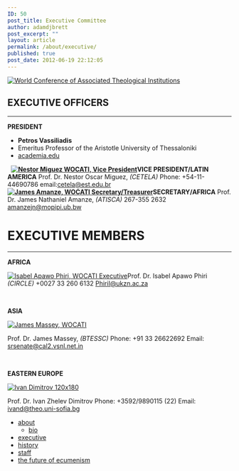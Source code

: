 ```yaml
---
ID: 50
post_title: Executive Committee
author: adamdjbrett
post_excerpt: ""
layout: article
permalink: /about/executive/
published: true
post_date: 2012-06-19 22:12:05
---
```

[![World Conference of Associated Theological Institutions](https://wocati.org/wp-content/uploads/2012/06/WOCATI-logo.png "WOCATI logo")](https://wocati.org/wp-content/uploads/2012/06/WOCATI-logo.png)

## EXECUTIVE OFFICERS

* * *

**PRESIDENT**

- **Petros Vassiliadis**
- Emeritus Professor of the Aristotle University of Thessaloniki
- [academia.edu](http://auth.academia.edu/PetrosVassiliadis)


  **[![](https://wocati.org/wp-content/uploads/2012/06/Nestor-Miguez-120x140.jpg "Nestor Miguez WOCATI, Vice President")](https://wocati.org/wp-content/uploads/2012/06/Nestor-Miguez-120x140.jpg)VICE PRESIDENT/LATIN AMERICA** Prof. Dr. Nestor Oscar Miguez, _(CETELA)_ Phone: +54-11-44690786 email:cetela@est.edu.br     **[![](https://wocati.org/wp-content/uploads/2012/06/James_Amanze.png "James Amanze, WOCATI Secretary/Treasurer")](https://wocati.org/wp-content/uploads/2012/06/James_Amanze.png)SECRETARY/AFRICA** Prof. Dr. James Nathaniel Amanze, _(ATISCA)_ 267-355 2632 amanzejn@mopipi.ub.bw

# EXECUTIVE MEMBERS

* * *

**AFRICA**

[![](https://wocati.org/wp-content/uploads/2012/06/Isabel-Apawo-Phiri-120x110.jpg "Isabel Apawo Phiri, WOCATI Executive")](https://wocati.org/wp-content/uploads/2012/06/Isabel-Apawo-Phiri-120x110.jpg)Prof. Dr. Isabel Apawo Phiri _(CIRCLE)_ +0027 33 260 6132 PhiriI@ukzn.ac.za

   

**ASIA**

[![](https://wocati.org/wp-content/uploads/2012/06/James-Massey-120x162.jpg "James Massey, WOCATI")](https://wocati.org/wp-content/uploads/2012/06/James-Massey-120x162.jpg)

Prof. Dr. James Massey, _(BTESSC)_ Phone: +91 33 26622692 Email: srsenate@cal2.vsnl.net.in

   

**EASTERN EUROPE**

[![](https://wocati.org/wp-content/uploads/2012/06/Ivan-Dimitrov-120x180.jpg "Ivan Dimitrov 120x180")](https://wocati.org/wp-content/uploads/2012/06/Ivan-Dimitrov-120x180.jpg)

Prof. Dr. Ivan Zhelev Dimitrov Phone: +3592/9890115 (22) Email: ivand@theo.uni-sofia.bg

- [about](/about/)
  - [bio](/about/bio/)
- [executive](/about/executive/)
- [history](/about/history/)
- [staff](/about/staff/)
- [the future of ecumenism](/about/the-future-of-ecumenism/)
